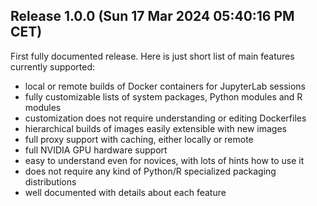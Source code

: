 ## Release 1.0.0 (Sun 17 Mar 2024 05:40:16 PM CET)

First fully documented release. Here is just short list of main features currently supported:

* local or remote builds of Docker containers for JupyterLab sessions
* fully customizable lists of system packages, Python modules and R modules
* customization does not require understanding or editing Dockerfiles
* hierarchical builds of images easily extensible with new images
* full proxy support with caching, either locally or remote
* full NVIDIA GPU hardware support
* easy to understand even for novices, with lots of hints how to use it
* does not require any kind of Python/R specialized packaging distributions
* well documented with details about each feature

